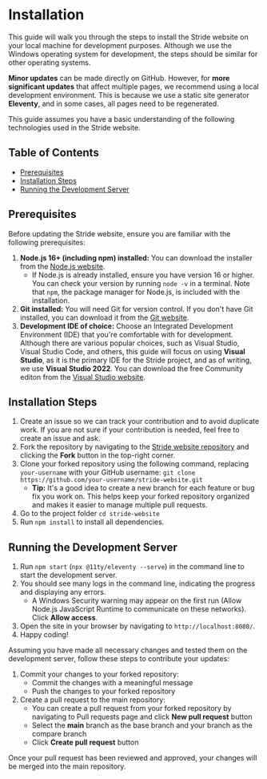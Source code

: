 # Installation

This guide will walk you through the steps to install the Stride website on your local machine for development purposes. Although we use the Windows operating system for development, the steps should be similar for other operating systems.

**Minor updates** can be made directly on GitHub. However, for **more significant updates** that affect multiple pages, we recommend using a local development environment. This is because we use a static site generator **Eleventy**, and in some cases, all pages need to be regenerated.

This guide assumes you have a basic understanding of the following technologies used in the Stride website.

## Table of Contents

- [Prerequisites](#prerequisites)
- [Installation Steps](#installation-steps)
- [Running the Development Server](#running-the-development-server)

## Prerequisites

Before updating the Stride website, ensure you are familiar with the following prerequisites:

1. **Node.js 16+ (including npm) installed:** You can download the installer from the [Node.js website](https://nodejs.org/en/download).
   - If Node.js is already installed, ensure you have version 16 or higher. You can check your version by running `node -v` in a terminal. Note that `npm`, the package manager for Node.js, is included with the installation.
1. **Git installed:** You will need Git for version control. If you don't have Git installed, you can download it from the [Git website](https://git-scm.com/downloads).
1. **Development IDE of choice:** Choose an Integrated Development Environment (IDE) that you're comfortable with for development. Although there are various popular choices, such as Visual Studio, Visual Studio Code, and others, this guide will focus on using **Visual Studio**, as it is the primary IDE for the Stride project, and as of writing, we use **Visual Studio 2022**. You can download the free Community editon from the [Visual Studio website](https://visualstudio.microsoft.com/downloads/).

## Installation Steps

1. Create an issue so we can track your contribution and to avoid duplicate work. If you are not sure if your contribution is needed, feel free to create an issue and ask.
1. Fork the repository by navigating to the [Stride website repository](https://github.com/stride3d/stride-website) and clicking the **Fork** button in the top-right corner.
1. Clone your forked repository using the following command, replacing `your-username` with your GitHub username: `git clone https://github.com/your-username/stride-website.git`
   - **Tip:** It's a good idea to create a new branch for each feature or bug fix you work on. This helps keep your forked repository organized and makes it easier to manage multiple pull requests.
1. Go to the project folder `cd stride-website`
1. Run `npm install` to install all dependencies.

## Running the Development Server

1. Run `npm start` (`npx @11ty/eleventy --serve`) in the command line to start the development server.
1. You should see many logs in the command line, indicating the progress and displaying any errors.
   - A Windows Security warning may appear on the first run (Allow Node.js JavaScript Runtime to communicate on these networks). Click **Allow access**.
1. Open the site in your browser by navigating to `http://localhost:8080/`.
1. Happy coding!

Assuming you have made all necessary changes and tested them on the development server, follow these steps to contribute your updates:

1. Commit your changes to your forked repository:
   - Commit the changes with a meaningful message
   - Push the changes to your forked repository
1. Create a pull request to the main repository:
   - You can create a pull request from your forked repository by navigating to Pull requests page and click **New pull request** button
   - Select the **main** branch as the base branch and your branch as the compare branch
   - Click **Create pull request** button

Once your pull request has been reviewed and approved, your changes will be merged into the main repository.
